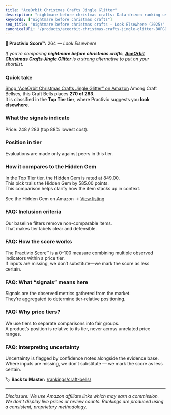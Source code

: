 ```yaml
---
title: "AceOrbit Christmas Crafts Jingle Glitter"
description: "nightmare before christmas crafts: Data-driven ranking using the Practivio Score™. Positioned by quality, value, demand, findability, momentum."
keywords: ["nightmare before christmas crafts"]
seo_title: "nightmare before christmas crafts — Look Elsewhere (2025)"
canonicalURL: "/products/aceorbit-christmas-crafts-jingle-glitter-B0FGDKRKNG/"
---
```


**🚫 Practivio Score™:** 264 — _Look Elsewhere_


*If you're comparing **nightmare before christmas crafts**, **[AceOrbit Christmas Crafts Jingle Glitter](https://www.amazon.com/dp/B0FGDKRKNG?tag=practivio-20)** is a strong alternative to put on your shortlist.*
### Quick take
[Shop “AceOrbit Christmas Crafts Jingle Glitter” on Amazon](https://www.amazon.com/dp/B0FGDKRKNG?tag=practivio-20)
Among Craft Bellses, this Craft Bells places **270 of 283**.  
It is classified in the **Top Tier tier**, where Practivio suggests you **look elsewhere**.

### What the signals indicate
Price: 248 / 283 (top 88% lowest cost).  

### Position in tier
Evaluations are made only against peers in this tier.

### How it compares to the Hidden Gem
In the Top Tier tier, the Hidden Gem is rated at 849.00.  
This pick trails the Hidden Gem by 585.00 points.  
This comparison helps clarify how the item stacks up in context.  

See the Hidden Gem on Amazon → [View listing](https://www.amazon.com/dp/B08BJ1QQ3J?tag=practivio-20)

### FAQ: Inclusion criteria
Our baseline filters remove non-comparable items.  
That makes tier labels clear and defensible.

### FAQ: How the score works
The Practivio Score™ is a 0–100 measure combining multiple observed indicators within a price tier.  
If inputs are missing, we don’t substitute—we mark the score as less certain.

### FAQ: What “signals” means here
Signals are the observed metrics gathered from the market.  
They’re aggregated to determine tier-relative positioning.

### FAQ: Why price tiers?
We use tiers to separate comparisons into fair groups.  
A product’s position is relative to its tier, never across unrelated price ranges.

### FAQ: Interpreting uncertainty
Uncertainty is flagged by confidence notes alongside the evidence base.  
Where inputs are missing, we don’t substitute — we mark the score as less certain.


🏷️ **Back to Master:** [/rankings/craft-bells/](/rankings/craft-bells/)

---
_Disclosure: We use Amazon affiliate links which may earn a commission. We don’t display live prices or review counts. Rankings are produced using a consistent, proprietary methodology._
